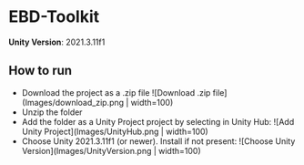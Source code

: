 # EBD-Toolkit

**Unity Version**: 2021.3.11f1

## How to run

* Download the project as a .zip file
    ![Download .zip file](Images/download_zip.png | width=100)
* Unzip the folder
* Add the folder as a Unity Project project by selecting in Unity Hub:
    ![Add Unity Project](Images/UnityHub.png | width=100)
* Choose Unity 2021.3.11f1 (or newer). Install if not present:
    ![Choose Unity Version](Images/UnityVersion.png | width=100)
